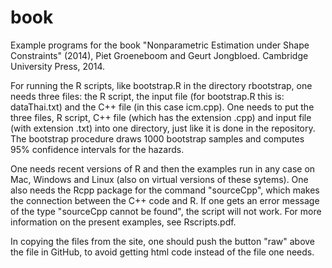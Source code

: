 # book
Example programs for the book "Nonparametric Estimation under Shape Constraints" (2014),
Piet Groeneboom and Geurt Jongbloed. Cambridge University Press, 2014.

For running the R scripts, like bootstrap.R in the directory rbootstrap, one needs three
files: the R script, the input file (for bootstrap.R this is: dataThai.txt) and the C++
file (in this case icm.cpp). One needs to put the three files, R script, C++ file (which
has the extension .cpp) and input file (with extension .txt) into one directory, just like
it is done in the repository. The bootstrap procedure draws 1000 bootstrap samples and 
computes 95% confidence intervals for the hazards.

One needs recent versions of R and then the examples run in any case on Mac, Windows and
Linux (also on virtual versions of these sytems). One also needs the Rcpp package
for the command "sourceCpp", which makes the connection between the C++ code and R.
If one gets an error message of the type "sourceCpp cannot be found", the script will not work.
For more information on the present examples, see Rscripts.pdf.

In copying the files from the site, one should push the button "raw" above the file in GitHub,
to avoid getting html code instead of the file one needs.

